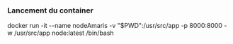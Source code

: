 ### Lancement du container
docker run -it --name nodeAmaris -v "$PWD":/usr/src/app -p 8000:8000 -w /usr/src/app node:latest /bin/bash
